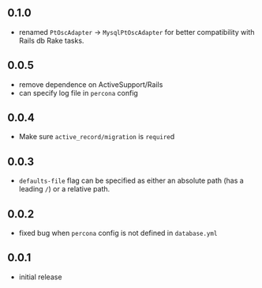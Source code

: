 ## 0.1.0

- renamed `PtOscAdapter` -> `MysqlPtOscAdapter` for better compatibility with Rails db Rake tasks.

## 0.0.5

- remove dependence on ActiveSupport/Rails
- can specify log file in `percona` config

## 0.0.4

- Make sure `active_record/migration` is `require`d

## 0.0.3

- `defaults-file` flag can be specified as either an absolute path (has a leading `/`) or a relative path.

## 0.0.2

- fixed bug when `percona` config is not defined in `database.yml`

## 0.0.1

- initial release
